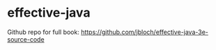 # effective-java

Github repo for full book: https://github.com/jbloch/effective-java-3e-source-code
